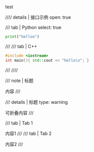 test


//// details | 接口示例
    open: true

/// tab | Python
    select: true

```python
print("helloo")
```
/// 
/// tab | C++

```cpp
#include <iostream>
int main(){ std::cout << "hello\n"; }
```
///
////


/// note | 标题

内容
///

/// details | 标题
    type: warning

可折叠内容
///

/// tab | Tab 1

内容1
///
/// tab | Tab 2

内容2
///
